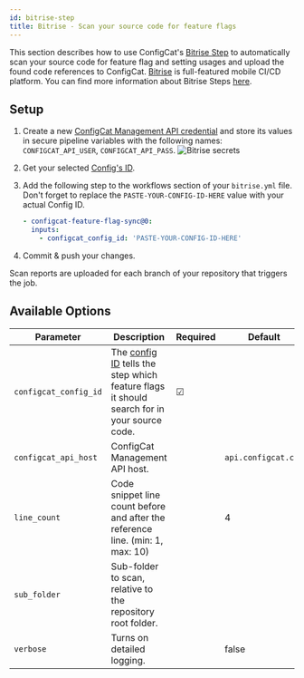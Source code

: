 ```yaml
---
id: bitrise-step
title: Bitrise - Scan your source code for feature flags
---
```


This section describes how to use ConfigCat's <a target="_blank" href="https://www.bitrise.io/integrations/steps/configcat-feature-flag-sync">Bitrise Step</a>
to automatically scan your source code for feature flag and setting usages and upload the found code references to ConfigCat.
<a target="_blank" href="https://www.bitrise.io/">Bitrise</a> is full-featured mobile CI/CD platform. You can find more information about Bitrise Steps <a target="_blank" href="https://devcenter.bitrise.io/en/steps-and-workflows/introduction-to-steps.html">here</a>.

## Setup

1. Create a new <a target="_blank" href="https://app.configcat.com/my-account/public-api-credentials">ConfigCat Management API credential</a> and store its values in secure pipeline variables with the following names: `CONFIGCAT_API_USER`, `CONFIGCAT_API_PASS`.
   <img className="bordered zoomable" src="/docs/assets/cli/scan/bitrise_secrets.png" alt="Bitrise secrets" />

2. Get your selected [Config's ID](/docs/advanced/code-references/overview#config-id).

3. Add the following step to the workflows section of your `bitrise.yml` file.
   Don't forget to replace the `PASTE-YOUR-CONFIG-ID-HERE` value with your actual Config ID.

   ```yaml
   - configcat-feature-flag-sync@0:
     inputs:
       - configcat_config_id: 'PASTE-YOUR-CONFIG-ID-HERE'
   ```

4. Commit & push your changes.

Scan reports are uploaded for each branch of your repository that triggers the job.

## Available Options

| Parameter             | Description                                                                                                                                                          | Required | Default             |
| --------------------- | -------------------------------------------------------------------------------------------------------------------------------------------------------------------- | -------- | ------------------- |
| `configcat_config_id` | The [config ID](advanced/code-references/overview#config-id) tells the step which feature flags it should search for in your source code. | &#9745;  |                     |
| `configcat_api_host`  | ConfigCat Management API host.                                                                                                                                       |          | `api.configcat.com` |
| `line_count`          | Code snippet line count before and after the reference line. (min: 1, max: 10)                                                                                       |          | 4                   |
| `sub_folder`          | Sub-folder to scan, relative to the repository root folder.                                                                                                          |          |                     |
| `verbose`             | Turns on detailed logging.                                                                                                                                           |          | false               |
